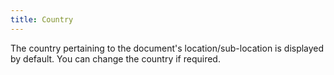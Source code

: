 ```yaml
---
title: Country
---
```



The country pertaining to the document's location/sub-location is displayed by default. You can change the country if required.
